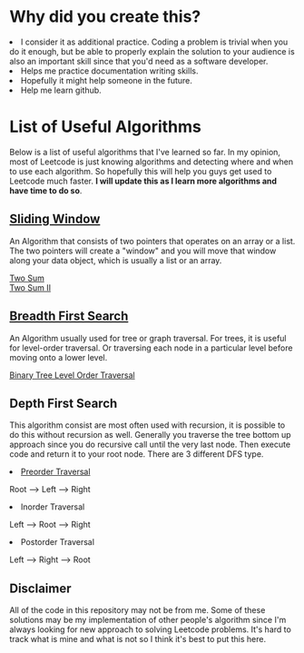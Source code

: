 <h1>Why did you create this?</h1>
<li>I consider it as additional practice. Coding a problem is trivial when you
do it enough, but be able to properly explain the solution to your audience is
also an important skill since that you'd need as a software developer.</li>
<li>Helps me practice documentation writing skills.</li>
<li>Hopefully it might help someone in the future.</li>
<li>Help me learn github.</li>


<h1>List of Useful Algorithms</h1>
<p>Below is a list of useful algorithms that I've learned so far. In my opinion,
most of Leetcode is just knowing algorithms and detecting where and when to use
each algorithm. So hopefully this will help you guys get used to Leetcode much faster.
<b> I will update this as I learn more algorithms and have time to do so</b>.
</p>





<h2><a href = "https://www.geeksforgeeks.org/window-sliding-technique/" >Sliding Window</a></h2>

<p>
An Algorithm that consists of two pointers that operates on an array or a list.
The two pointers will create a "window" and you will move that window along your
data object, which is usually a list or an array.
</p>

<a href = "https://leetcode.com/problems/two-sum/">Two Sum</a><br>
<a href = "https://leetcode.com/problems/two-sum-ii-input-array-is-sorted/">Two Sum II</a>


<h2><a href = "https://github.com/blam1998/Leetcode/blob/main/BinaryTreeLevelOrderTraversal.md" > Breadth First Search </a></h2>
<p>
An Algorithm usually used for tree or graph traversal. For trees, it is useful for 
level-order traversal. Or traversing each node in a particular level before moving onto
a lower level.
</p>

<a href = "https://leetcode.com/problems/binary-tree-level-order-traversal/" >Binary Tree Level Order Traversal</a>

<h2><a>Depth First Search</a></h2>

<p>
This algorithm consist are most often used with recursion, it is possible to do this 
without recursion as well. Generally you traverse the tree bottom up approach since you do
recursive call until the very last node. Then execute code and return it to your root node.
There are 3 different DFS type.
</p>

<li><a href = "https://github.com/blam1998/Leetcode/blob/main/src/PreorderTraversalDFS.md"> Preorder Traversal </a></li>
<p>Root --> Left --> Right</p>

<li>Inorder Traversal</li>
<p>Left --> Root --> Right</p>

<li>Postorder Traversal</li>
<p>Left --> Right --> Root</p>


<h2>Disclaimer</h2>
All of the code in this repository may not be from me. Some of these solutions may be my
implementation of other people's algorithm since I'm always looking for new
approach to solving Leetcode problems. It's hard to track what is mine and what is not
so I think it's best to put this here.
